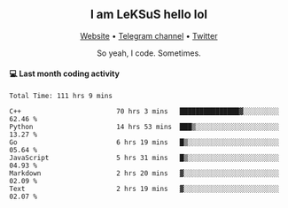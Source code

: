 <h2 align="center">I am LeKSuS hello lol</h2>
<div align="center">
  <a href="https://leksus.net">Website</a> •
  <a href="https://t.me/leksus_was_here">Telegram channel</a> •
  <a href="https://twitter.com/___LeKSuS___">Twitter</a>
</div>
<p align="center">So yeah, I code. Sometimes.</p>

#### :computer: Last month coding activity
<!--START_SECTION:waka-->

```text
Total Time: 111 hrs 9 mins

C++                        70 hrs 3 mins   ███████████████▓░░░░░░░░░   62.46 %
Python                     14 hrs 53 mins  ███▒░░░░░░░░░░░░░░░░░░░░░   13.27 %
Go                         6 hrs 19 mins   █▒░░░░░░░░░░░░░░░░░░░░░░░   05.64 %
JavaScript                 5 hrs 31 mins   █▒░░░░░░░░░░░░░░░░░░░░░░░   04.93 %
Markdown                   2 hrs 20 mins   ▓░░░░░░░░░░░░░░░░░░░░░░░░   02.09 %
Text                       2 hrs 19 mins   ▓░░░░░░░░░░░░░░░░░░░░░░░░   02.07 %
```

<!--END_SECTION:waka-->

<!-- flag{4_l0t_0f_1nter35t1ng_th1ng5_4r3_1n_publ1c_d0m41n} -->
